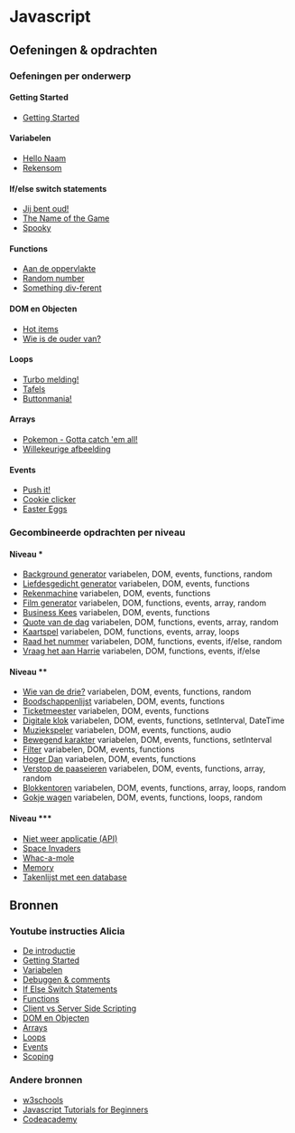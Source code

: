 
# Javascript

## Oefeningen & opdrachten

### Oefeningen per onderwerp

#### Getting Started
- [Getting Started](gettingStarted/GettingStarted)

#### Variabelen
- [Hello Naam](variabelen/HelloName)
- [Rekensom](variabelen/Rekensom)

#### If/else switch statements
- [Jij bent oud!](keuzestructuren/YouAreOld)
- [The Name of the Game](keuzestructuren/TheNameOfTheGame)
- [Spooky](keuzestructuren/Spooky)

#### Functions
- [Aan de oppervlakte](functions/Oppervlakte)
- [Random number](functions/RandomNumber)
- [Something div-ferent](functions/Somethingdivferent)

#### DOM en Objecten
- [Hot items](dom/HotItems)
- [Wie is de ouder van?](dom/Parents)

#### Loops
- [Turbo melding!](loops/Alert)
- [Tafels](loops/Tafels)
- [Buttonmania!](loops/ButtonMania)

#### Arrays
- [Pokemon - Gotta catch 'em all!](arrays/Pokemon)
- [Willekeurige afbeelding](arrays/WillekeurigeAfbeelding)

#### Events
- [Push it!](events/PushIt)
- [Cookie clicker](events/CookieClicker)
- [Easter Eggs](events/EasterEgg) 

### Gecombineerde opdrachten per niveau

#### Niveau *
- [Background generator](niveau1/BackgroundGenerator) variabelen, DOM, events, functions, random
- [Liefdesgedicht generator](niveau1/Liefdesgedicht) variabelen, DOM, events, functions
- [Rekenmachine](niveau1/Rekenmachine.md) variabelen, DOM, events, functions
- [Film generator](niveau1/FilmGenerator.md) variabelen, DOM, functions, events, array, random
- [Business Kees](niveau1/BusinessKees) variabelen, DOM, events, functions
- [Quote van de dag](niveau1/QuoteOfTheDay.md) variabelen, DOM, functions, events, array, random
- [Kaartspel](niveau1/Kaartspel.md) variabelen, DOM, functions, events, array, loops
- [Raad het nummer](niveau1/RaadHetNummer.md) variabelen, DOM, functions, events, if/else, random
- [Vraag het aan Harrie](niveau1/AskHarrie.md) variabelen, DOM, functions, events, if/else

#### Niveau **
- [Wie van de drie?](niveau2/WieVanDeDrie.md) variabelen, DOM, events, functions, random
- [Boodschappenlijst](niveau2/Boodschappenlijst.md) variabelen, DOM, events, functions
- [Ticketmeester](niveau2/Ticketmeester.md) variabelen, DOM, events, functions
- [Digitale klok](niveau2/Clock.md) variabelen, DOM, events, functions, setInterval, DateTime
- [Muziekspeler](niveau2/Muziekspeler.md) variabelen, DOM, events, functions, audio
- [Bewegend karakter](niveau2/MovingCharacter.md) variabelen, DOM, events, functions, setInterval
- [Filter](niveau2/Filter.md) variabelen, DOM, events, functions
- [Hoger Dan](niveau2/HogerOfLagerDan) variabelen, DOM, events, functions
- [Verstop de paaseieren](niveau2/Paaseieren.md) variabelen, DOM, events, functions, array, random
- [Blokkentoren](niveau2/Blokkentoren.md) variabelen, DOM, events, functions, array, loops, random
- [Gokje wagen](niveau2/GokjeWagen.md) variabelen, DOM, events, functions, loops, random

#### Niveau ***
- [Niet weer applicatie (API)](niveau3/Weather.md)
- [Space Invaders](niveau3/SpaceInvaders.md)
- [Whac-a-mole](niveau3/WhacAMole.md)
- [Memory](niveau3/Memory.md)
- [Takenlijst met een database](niveau3/Takenlijst.md)

## Bronnen

### Youtube instructies Alicia
- [De introductie](https://www.youtube.com/watch?v=CO0v2RkxCVo)
- [Getting Started](https://www.youtube.com/watch?v=9B_JTznnV04)
- [Variabelen](https://www.youtube.com/watch?v=HfWaYjRrIM4)
- [Debuggen & comments](https://www.youtube.com/watch?v=XUYCOm38SWY)
- [If Else Switch Statements](https://www.youtube.com/watch?v=ndXEEG3kZOU)
- [Functions](https://www.youtube.com/watch?v=zC5cvaETdyQ)
- [Client vs Server Side Scripting](https://www.youtube.com/watch?v=2xDaxtpwPnk)
- [DOM en Objecten](https://www.youtube.com/watch?v=k81rBKqwDhU)
- [Arrays](https://www.youtube.com/watch?v=Z-l1IAbq3qg)
- [Loops](https://www.youtube.com/watch?v=8wJPgDNwxtE)
- [Events](https://www.youtube.com/watch?v=6jYEabxJXxg)
- [Scoping](https://www.youtube.com/watch?v=CD1prUUhisI)

### Andere bronnen
- [w3schools](https://www.w3schools.com/js/default.asp)
- [Javascript Tutorials for Beginners](https://www.youtube.com/watch?v=qoSksQ4s_hg&list=PL4cUxeGkcC9i9Ae2D9Ee1RvylH38dKuET)
- [Codeacademy](https://www.codecademy.com/learn/introduction-to-javascript)
